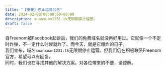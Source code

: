 ```yaml
---
title: "【重要】停止运营公告"
date: 2024-02-08T08:00:00+08:00
description: xuanxuan1231.tk无限期停止运营。
draft: false
---
```

自Freenom被Facebook起诉后，我们的免费域名就没再好用过。它就像一个不定时炸弹，不一定什么时候就炸了。而今天，就是它爆炸的日子。  
我们宣布，域名`xuanxuan1231.tk`无限期停止运营。但我们仍在积极联系Freenom官方，希望可以有回复。  
同时，我们也在寻找其他的解决方案。对各位带来的不便，请谅解。